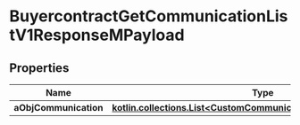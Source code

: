 
# BuyercontractGetCommunicationListV1ResponseMPayload

## Properties
Name | Type | Description | Notes
------------ | ------------- | ------------- | -------------
**aObjCommunication** | [**kotlin.collections.List&lt;CustomCommunicationListElementResponse&gt;**](CustomCommunicationListElementResponse.md) |  | 



